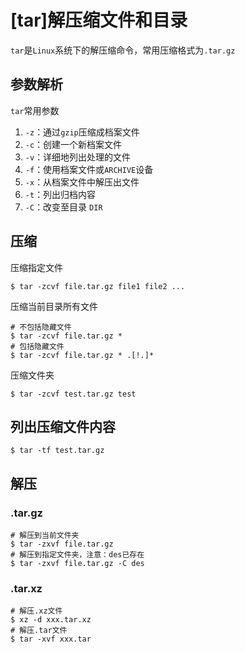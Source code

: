 
# [tar]解压缩文件和目录

`tar`是`Linux`系统下的解压缩命令，常用压缩格式为`.tar.gz`

## 参数解析

`tar`常用参数

1. `-z`：通过`gzip`压缩成档案文件
2. `-c`：创建一个新档案文件
3. `-v`：详细地列出处理的文件
4. `-f`：使用档案文件或`ARCHIVE`设备
5. `-x`：从档案文件中解压出文件
6. `-t`：列出归档内容
7. `-C`：改变至目录 `DIR`

## 压缩

压缩指定文件

    $ tar -zcvf file.tar.gz file1 file2 ...

压缩当前目录所有文件

    # 不包括隐藏文件
    $ tar -zcvf file.tar.gz *
    # 包括隐藏文件
    $ tar -zcvf file.tar.gz * .[!.]*

压缩文件夹

    $ tar -zcvf test.tar.gz test
    
## 列出压缩文件内容

    $ tar -tf test.tar.gz

## 解压

### .tar.gz

    # 解压到当前文件夹
    $ tar -zxvf file.tar.gz
    # 解压到指定文件夹，注意：des已存在
    $ tar -zxvf file.tar.gz -C des

### .tar.xz

```
# 解压.xz文件
$ xz -d xxx.tar.xz
# 解压.tar文件
$ tar -xvf xxx.tar
```